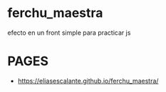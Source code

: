 # ferchu_maestra
efecto en un front simple para practicar js

# PAGES

- https://eliasescalante.github.io/ferchu_maestra/

